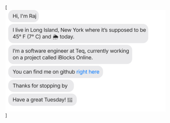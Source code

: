 [![](https://raw.githubusercontent.com/MomentsOfInsanity/MomentsOfInsanity/main/chat.svg?token=AAABPWFQB3UQVH67GAPKNRLAXLBQG)]

